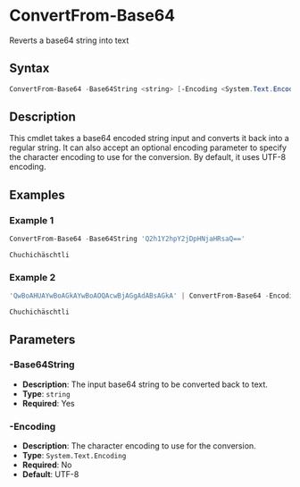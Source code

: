 # ConvertFrom-Base64

Reverts a base64 string into text

## Syntax

```powershell
ConvertFrom-Base64 -Base64String <string> [-Encoding <System.Text.Encoding>]
```

## Description

This cmdlet takes a base64 encoded string input and converts it back into a regular string. It can also accept an optional encoding parameter to specify the character encoding to use for the conversion. By default, it uses UTF-8 encoding.

## Examples

### Example 1

```powershell
ConvertFrom-Base64 -Base64String 'Q2h1Y2hpY2jDpHNjaHRsaQ=='
```
```
Chuchichäschtli
```

### Example 2

```powershell
'QwBoAHUAYwBoAGkAYwBoAOQAcwBjAGgAdABsAGkA' | ConvertFrom-Base64 -Encoding ([System.Text.Encoding]::Unicode)
```
```
Chuchichäschtli
```

## Parameters

### -Base64String

- **Description**: The input base64 string to be converted back to text.
- **Type**: `string`
- **Required**: Yes

### -Encoding

- **Description**: The character encoding to use for the conversion.
- **Type**: `System.Text.Encoding`
- **Required**: No
- **Default**: UTF-8
